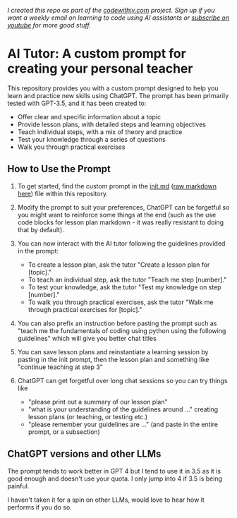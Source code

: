 *I created this repo as part of the [codewithjv.com](http://codewithjv.com) project. Sign up if you want a weekly email on learning to code using AI assistants or [subscribe on youtube](https://www.youtube.com/@LearnCodeWithJV) for more good stuff.*

# AI Tutor: A custom prompt for creating your personal teacher

This repository provides you with a custom prompt designed to help you learn and practice new skills using ChatGPT. The prompt has been primarily tested with GPT-3.5, and it has been created to:

- Offer clear and specific information about a topic
- Provide lesson plans, with detailed steps and learning objectives
- Teach individual steps, with a mix of theory and practice
- Test your knowledge through a series of questions
- Walk you through practical exercises

## How to Use the Prompt

1. To get started, find the custom prompt in the [init.md](./init.md) ([raw markdown here](https://raw.githubusercontent.com/CodeWithJV/ai-tutor/main/init.md)) file within this repository.

2. Modify the prompt to suit your preferences, ChatGPT can be forgetful so you might want to reinforce some things at the end (such as the use code blocks for lesson plan markdown - it was really resistant to doing that by default).

3. You can now interact with the AI tutor following the guidelines provided in the prompt:

   - To create a lesson plan, ask the tutor "Create a lesson plan for [topic]."
   - To teach an individual step, ask the tutor "Teach me step [number]."
   - To test your knowledge, ask the tutor "Test my knowledge on step [number]."
   - To walk you through practical exercises, ask the tutor "Walk me through practical exercises for [topic]."

4. You can also prefix an instruction before pasting the prompt such as "teach me the fundamentals of coding using python using the following guidelines" which will give you better chat titles

5. You can save lesson plans and reinstantiate a learning session by pasting in the init prompt, then the lesson plan and something like "continue teaching at step 3"

6. ChatGPT can get forgetful over long chat sessions so you can try things like
    - "please print out a summary of our lesson plan"
    - "what is your understanding of the guidelines around ..." creating lesson plans (or teaching, or testing etc.)
    - "please remember your guidelines are ..." (and paste in the entire prompt, or a subsection)

## ChatGPT versions and other LLMs

The prompt tends to work better in GPT 4 but I tend to use it in 3.5 as it is good enough and doesn't use your quota. I only jump into 4 if 3.5 is being painful.

I haven't taken it for a spin on other LLMs, would love to hear how it performs if you do so.

